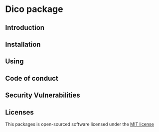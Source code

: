 # Dico package

## Introduction

## Installation

## Using

## Code of conduct

## Security Vulnerabilities

## Licenses
This packages is open-sourced software licensed under the [MIT license](http://opensource.org/licenses/MIT)
